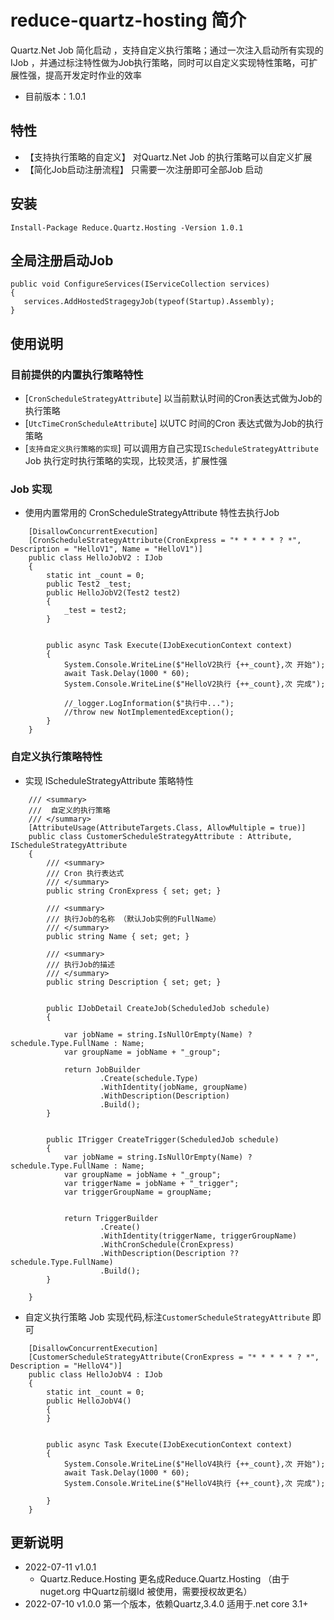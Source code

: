 # reduce-quartz-hosting 简介
Quartz.Net Job 简化启动 ，支持自定义执行策略；通过一次注入启动所有实现的IJob ，并通过标注特性做为Job执行策略，同时可以自定义实现特性策略，可扩展性强，提高开发定时作业的效率
- 目前版本：1.0.1


## 特性
- 【支持执行策略的自定义】 对Quartz.Net Job 的执行策略可以自定义扩展
- 【简化Job启动注册流程】 只需要一次注册即可全部Job 启动

## 安装
```
Install-Package Reduce.Quartz.Hosting -Version 1.0.1
```


## 全局注册启动Job
```
public void ConfigureServices(IServiceCollection services)
{
   services.AddHostedStragegyJob(typeof(Startup).Assembly);
}
```

## 使用说明
### 目前提供的内置执行策略特性
  - [`CronScheduleStrategyAttribute`] 以当前默认时间的Cron表达式做为Job的执行策略
  - [`UtcTimeCronScheduleAttribute`]  以UTC 时间的Cron 表达式做为Job的执行策略
  - [`支持自定义执行策略的实现`] 可以调用方自己实现`IScheduleStrategyAttribute` Job 执行定时执行策略的实现，比较灵活，扩展性强

### Job 实现

- 使用内置常用的 CronScheduleStrategyAttribute 特性去执行Job

```
    [DisallowConcurrentExecution]
    [CronScheduleStrategyAttribute(CronExpress = "* * * * * ? *", Description = "HelloV1", Name = "HelloV1")]
    public class HelloJobV2 : IJob
    {
        static int _count = 0;
        public Test2 _test;
        public HelloJobV2(Test2 test2)
        {
            _test = test2;
        }


        public async Task Execute(IJobExecutionContext context)
        {
            System.Console.WriteLine($"HelloV2执行 {++_count},次 开始");
            await Task.Delay(1000 * 60);
            System.Console.WriteLine($"HelloV2执行 {++_count},次 完成");

            //_logger.LogInformation($"执行中...");
            //throw new NotImplementedException();
        }
    }
```
### 自定义执行策略特性

- 实现 IScheduleStrategyAttribute 策略特性

```
    /// <summary>
    ///  自定义的执行策略
    /// </summary>
    [AttributeUsage(AttributeTargets.Class, AllowMultiple = true)]
    public class CustomerScheduleStrategyAttribute : Attribute, IScheduleStrategyAttribute
    {
        /// <summary>
        /// Cron 执行表达式
        /// </summary>
        public string CronExpress { set; get; }

        /// <summary>
        /// 执行Job的名称 （默认Job实例的FullName）
        /// </summary>
        public string Name { set; get; }

        /// <summary>
        /// 执行Job的描述
        /// </summary>
        public string Description { set; get; }


        public IJobDetail CreateJob(ScheduledJob schedule)
        {

            var jobName = string.IsNullOrEmpty(Name) ? schedule.Type.FullName : Name;
            var groupName = jobName + "_group";

            return JobBuilder
                    .Create(schedule.Type)
                    .WithIdentity(jobName, groupName)
                    .WithDescription(Description)
                    .Build();
        }


        public ITrigger CreateTrigger(ScheduledJob schedule)
        {
            var jobName = string.IsNullOrEmpty(Name) ? schedule.Type.FullName : Name;
            var groupName = jobName + "_group";
            var triggerName = jobName + "_trigger";
            var triggerGroupName = groupName;


            return TriggerBuilder
                    .Create()
                    .WithIdentity(triggerName, triggerGroupName)
                    .WithCronSchedule(CronExpress)
                    .WithDescription(Description ?? schedule.Type.FullName)
                    .Build();
        }

    }
```

- 自定义执行策略 Job 实现代码,标注`CustomerScheduleStrategyAttribute` 即可

```
    [DisallowConcurrentExecution]
    [CustomerScheduleStrategyAttribute(CronExpress = "* * * * * ? *", Description = "HelloV4")]
    public class HelloJobV4 : IJob
    {
        static int _count = 0;
        public HelloJobV4()
        {
        }


        public async Task Execute(IJobExecutionContext context)
        {
            System.Console.WriteLine($"HelloV4执行 {++_count},次 开始");
            await Task.Delay(1000 * 60);
            System.Console.WriteLine($"HelloV4执行 {++_count},次 完成");

        }
    }
```


## 更新说明
- 2022-07-11 v1.0.1
  - Quartz.Reduce.Hosting 更名成Reduce.Quartz.Hosting （由于nuget.org 中Quartz前缀Id 被使用，需要授权故更名）
- 2022-07-10 v1.0.0
第一个版本，依赖Quartz,3.4.0 适用于.net core 3.1+
